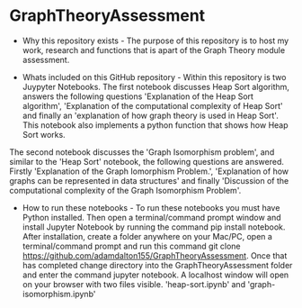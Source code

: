 # GraphTheoryAssessment

- Why this repository exists -
The purpose of this repository is to host my work, research and functions that is apart of the Graph Theory module assessment. 

- Whats included on this GitHub repository -
Within this repository is two Juypyter Notebooks. The first notebook discusses Heap Sort algorithm, answers the following questions 
'Explanation of the Heap Sort algorithm', 'Explanation of the computational complexity of Heap Sort' and finally an 
'explanation of how graph theory is used in Heap Sort'. This notebook also implements a python function that shows how Heap Sort works.

The second notebook discusses the 'Graph Isomorphism problem', and similar to the 'Heap Sort' notebook, the following questions are answered. Firstly 
'Explanation of the Graph Iomorphism Problem.', 'Explanation of how graphs can be represented in data structures' and finally 
'Discussion of the computational complexity of the Graph Isomorphism Problem'.

- How to run these notebooks -
To run these notebooks you must have Python installed. Then open a terminal/command prompt window and install Jupyter Notebook by running the 
command pip install notebook. After installation, create a folder anywhere on your Mac/PC, open a terminal/command prompt and run this command 
git clone https://github.com/adamdalton155/GraphTheoryAssessment. Once that has completed change directory into the GraphTheoryAssessment folder and enter 
the command jupyter notebook. A localhost window will open on your browser with two files visible. 'heap-sort.ipynb' and 'graph-isomorphism.ipynb'
